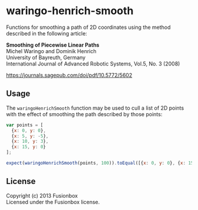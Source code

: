 # waringo-henrich-smooth

Functions for smoothing a path of 2D coordinates using the method described in
the following article: 

**Smoothing of Piecewise Linear Paths**  
Michel Waringo and Dominik Henrich  
University of Bayreuth, Germany  
International Journal of Advanced Robotic Systems, Vol.5, No. 3 (2008)

<https://journals.sagepub.com/doi/pdf/10.5772/5602>

## Usage

The `waringoHenrichSmooth` function may be used to cull a list of 2D points
with the effect of smoothing the path described by those points:

```javascript
var points = [
  {x: 0, y: 0},
  {x: 5, y: -5},
  {x: 10, y: 3},
  {x: 15, y: 0}
];

expect(waringoHenrichSmooth(points, 100)).toEqual([{x: 0, y: 0}, {x: 15, y: 0}]);
```

## License

Copyright (c) 2013 Fusionbox  
Licensed under the Fusionbox license.
